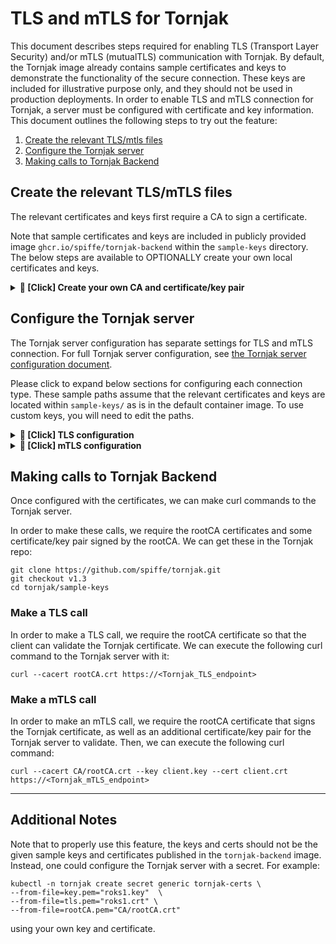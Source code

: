 # TLS and mTLS for Tornjak

This document describes steps required for enabling TLS (Transport Layer Security) and/or mTLS (mutualTLS) communication with Tornjak. By default, the Tornjak image already contains sample certificates and keys to demonstrate the functionality of the secure connection. These keys are included for illustrative purpose only, and they should not be used in production deployments. 
In order to enable TLS and mTLS connection for Tornjak, a server must be configured with certificate and key information. This document outlines the following steps to try out the feature:

1. [Create the relevant TLS/mtls files](#create-the-relevant-tls-files)
2. [Configure the Tornjak server](#configure-the-tornjak-server)
3. [Making calls to Tornjak Backend](#making-calls-to-tornjak-backend)

## Create the relevant TLS/mTLS files

The relevant certificates and keys first require a CA to sign a certificate. 

Note that sample certificates and keys are included in publicly provided image `ghcr.io/spiffe/tornjak-backend` within the `sample-keys` directory. The below steps are available to OPTIONALLY create your own local certificates and keys. 

<details><summary><b> 🔴 [Click] Create your own CA and certificate/key pair</b></summary>

### Create a CA

Otherwise, delete the content of current `CA/` directory and run `./create-ca.sh` script to create a CA. It will put the necessary cert and key files in the `CA/` directory. 

### Signing a cert

Certificates are required for TLS and mTLS connections with the Tornjak server. To create and sign a certificate run `./create-cert.sh <domain name> <name>`. 

For example, to create a certificate to be run at the local host domain name, we can run: 

```
./create-cert.sh localhost client
```

which will create `client.key` and `client.crt` files that represent the key/cert pair to configure the client. 

----

</details>

## Configure the Tornjak server

The Tornjak server configuration has separate settings for TLS and mTLS connection. For full Tornjak server configuration, see [the Tornjak server configuration document](../docs/config-tornjak-server.md). 

Please click to expand below sections for configuring each connection type.  These sample paths assume that the relevant certificates and keys are located within `sample-keys/` as is in the default container image. To use custom keys, you will need to edit the paths. 

<details><summary><b> 🔴 [Click] TLS configuration</b></summary>

The TLS configuration requires a certificate and key pair. This is formatted like so:

```
server {
  ...
  tls {
    enabled = true
    port = 20000                 # container port for TLS connection
    cert = "sample-keys/client.crt" # TLS cert
    key = "sample-keys/client.key"  # TLS key
  }
  ...
}
```

----

</details>

<details><summary><b> 🔴 [Click] mTLS configuration</b></summary>

The mTLS configuration requires a certificate and key pair, along with a CA certificate to verify client requests. The mTLS configuration is formatted like so: 

```
server {
  ...
  mtls {
    enabled = true
    port = 30000                  # container port for mTLS connection
    cert = "sample-keys/client.crt"  # mTLS cert
    key = "sample-keys/client.key"   # mTLS key
    ca = "sample-keys/CA/rootCA.pem" # mTLS CA
  }
  ...
}
```

----

</details>

## Making calls to Tornjak Backend

Once configured with the certificates, we can make curl commands to the Tornjak server. 

In order to make these calls, we require the rootCA certificates and some certificate/key pair signed by the rootCA. We can get these in the Tornjak repo:

```
git clone https://github.com/spiffe/tornjak.git
git checkout v1.3
cd tornjak/sample-keys
```

### Make a TLS call

In order to make a TLS call, we require the rootCA certificate so that the client can validate the Tornjak certificate. We can execute the following curl command to the Tornjak server with it:

```
curl --cacert rootCA.crt https://<Tornjak_TLS_endpoint>
```

### Make a mTLS call

In order to make an mTLS call, we require the rootCA certificate that signs the Tornjak certificate, as well as an additional certificate/key pair for the Tornjak server to validate. Then, we can execute the following curl command:

```
curl --cacert CA/rootCA.crt --key client.key --cert client.crt https://<Tornjak_mTLS_endpoint>
```

----

## Additional Notes

Note that to properly use this feature, the keys and certs should not be the given sample keys and certificates published in the `tornjak-backend` image. Instead, one could configure the Tornjak server with a secret. For example:

```
kubectl -n tornjak create secret generic tornjak-certs \
--from-file=key.pem="roks1.key"  \
--from-file=tls.pem="roks1.crt" \
--from-file=rootCA.pem="CA/rootCA.crt"
```

using your own key and certificate. 
